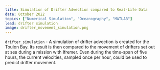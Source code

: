 ```yaml
---
title: Simulation of Drifter Advection compared to Real-Life Data
date: October 2022
topics: ["Numerical Simulation", "Oceanography", "MATLAB"]
lead: drifter simulation
image: drifter_movement_simulation.png
---
```


`drifter_simulation` - A simulation of drifter advection is created for the Toulon Bay. Its result is then compared to the movement of drifters set out at sea during a mission with Ifremer. Even during the time-span of five hours, the current velocities, sampled once per hour, could be used to predict drifter movement. 
